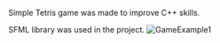 Simple Tetris game was made to improve C++ skills. 

SFML library was used in the project.
![GameExample1](https://user-images.githubusercontent.com/88842047/191764741-d88b6c80-2a1a-4fdd-b8a3-639c1a6c50b6.jpg)
